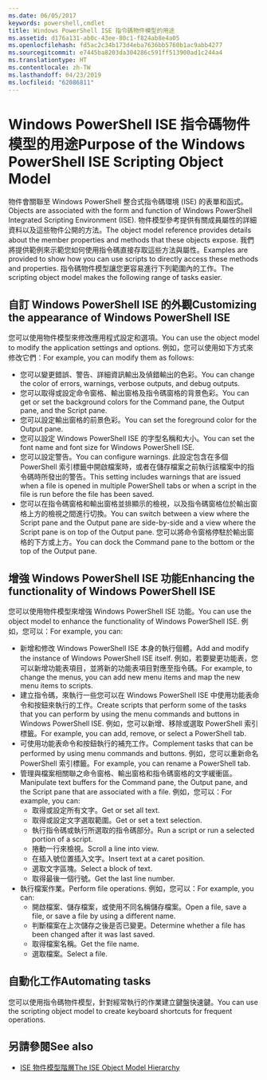 ```yaml
---
ms.date: 06/05/2017
keywords: powershell,cmdlet
title: Windows PowerShell ISE 指令碼物件模型的用途
ms.assetid: d176a131-ab0c-43ee-80c1-f824ab8e4a05
ms.openlocfilehash: fd5ac2c34b173d4eba7636bb5760b1ac9abb4277
ms.sourcegitcommit: e7445ba8203da304286c591ff513900ad1c244a4
ms.translationtype: HT
ms.contentlocale: zh-TW
ms.lasthandoff: 04/23/2019
ms.locfileid: "62086811"
---
```

# <a name="purpose-of-the-windows-powershell-ise-scripting-object-model"></a><span data-ttu-id="c570c-103">Windows PowerShell ISE 指令碼物件模型的用途</span><span class="sxs-lookup"><span data-stu-id="c570c-103">Purpose of the Windows PowerShell ISE Scripting Object Model</span></span>

<span data-ttu-id="c570c-104">物件會關聯至 Windows PowerShell 整合式指令碼環境 (ISE) 的表單和函式。</span><span class="sxs-lookup"><span data-stu-id="c570c-104">Objects are associated with the form and function of Windows PowerShell Integrated Scripting Environment (ISE).</span></span> <span data-ttu-id="c570c-105">物件模型參考提供有關成員屬性的詳細資料以及這些物件公開的方法。</span><span class="sxs-lookup"><span data-stu-id="c570c-105">The object model reference provides details about the member properties and methods that these objects expose.</span></span> <span data-ttu-id="c570c-106">我們將提供範例來示範您如何使用指令碼直接存取這些方法與屬性。</span><span class="sxs-lookup"><span data-stu-id="c570c-106">Examples are provided to show how you can use scripts to directly access these methods and properties.</span></span> <span data-ttu-id="c570c-107">指令碼物件模型讓您更容易進行下列範圍內的工作。</span><span class="sxs-lookup"><span data-stu-id="c570c-107">The scripting object model makes the following range of tasks easier.</span></span>

## <a name="customizing-the-appearance-of-windows-powershell-ise"></a><span data-ttu-id="c570c-108">自訂 Windows PowerShell ISE 的外觀</span><span class="sxs-lookup"><span data-stu-id="c570c-108">Customizing the appearance of Windows PowerShell ISE</span></span>

<span data-ttu-id="c570c-109">您可以使用物件模型來修改應用程式設定和選項。</span><span class="sxs-lookup"><span data-stu-id="c570c-109">You can use the object model to modify the application settings and options.</span></span> <span data-ttu-id="c570c-110">例如，您可以使用如下方式來修改它們︰</span><span class="sxs-lookup"><span data-stu-id="c570c-110">For example, you can modify them as follows:</span></span>

- <span data-ttu-id="c570c-111">您可以變更錯誤、警告、詳細資訊輸出及偵錯輸出的色彩。</span><span class="sxs-lookup"><span data-stu-id="c570c-111">You can change the color of errors, warnings, verbose outputs, and debug outputs.</span></span>
- <span data-ttu-id="c570c-112">您可以取得或設定命令窗格、輸出窗格及指令碼窗格的背景色彩。</span><span class="sxs-lookup"><span data-stu-id="c570c-112">You can get or set the background colors for the Command pane, the Output pane, and the Script pane.</span></span>
- <span data-ttu-id="c570c-113">您可以設定輸出窗格的前景色彩。</span><span class="sxs-lookup"><span data-stu-id="c570c-113">You can set the foreground color for the Output pane.</span></span>
- <span data-ttu-id="c570c-114">您可以設定 Windows PowerShell ISE 的字型名稱和大小。</span><span class="sxs-lookup"><span data-stu-id="c570c-114">You can set the font name and font size for Windows PowerShell ISE.</span></span>
- <span data-ttu-id="c570c-115">您可以設定警告。</span><span class="sxs-lookup"><span data-stu-id="c570c-115">You can configure warnings.</span></span> <span data-ttu-id="c570c-116">此設定包含在多個 PowerShell 索引標籤中開啟檔案時，或者在儲存檔案之前執行該檔案中的指令碼時所發出的警告。</span><span class="sxs-lookup"><span data-stu-id="c570c-116">This setting includes warnings that are issued when a file is opened in multiple PowerShell tabs or when a script in the file is run before the file has been saved.</span></span>
- <span data-ttu-id="c570c-117">您可以在指令碼窗格和輸出窗格並排顯示的檢視，以及指令碼窗格位於輸出窗格上方的檢視之間進行切換。</span><span class="sxs-lookup"><span data-stu-id="c570c-117">You can switch between a view where the Script pane and the Output pane are side-by-side and a view where the Script pane is on top of the Output pane.</span></span> <span data-ttu-id="c570c-118">您可以將命令窗格停駐於輸出窗格的下方或上方。</span><span class="sxs-lookup"><span data-stu-id="c570c-118">You can dock the Command pane to the bottom or the top of the Output pane.</span></span>

## <a name="enhancing-the-functionality-of-windows-powershell-ise"></a><span data-ttu-id="c570c-119">增強 Windows PowerShell ISE 功能</span><span class="sxs-lookup"><span data-stu-id="c570c-119">Enhancing the functionality of Windows PowerShell ISE</span></span>

<span data-ttu-id="c570c-120">您可以使用物件模型來增強 Windows PowerShell ISE 功能。</span><span class="sxs-lookup"><span data-stu-id="c570c-120">You can use the object model to enhance the functionality of Windows PowerShell ISE.</span></span> <span data-ttu-id="c570c-121">例如，您可以：</span><span class="sxs-lookup"><span data-stu-id="c570c-121">For example, you can:</span></span>

- <span data-ttu-id="c570c-122">新增和修改 Windows PowerShell ISE 本身的執行個體。</span><span class="sxs-lookup"><span data-stu-id="c570c-122">Add and modify the instance of Windows PowerShell ISE itself.</span></span> <span data-ttu-id="c570c-123">例如，若要變更功能表，您可以新增功能表項目，並將新的功能表項目對應至指令碼。</span><span class="sxs-lookup"><span data-stu-id="c570c-123">For example, to change the menus, you can add new menu items and map the new menu items to scripts.</span></span>
- <span data-ttu-id="c570c-124">建立指令碼，來執行一些您可以在 Windows PowerShell ISE 中使用功能表命令和按鈕來執行的工作。</span><span class="sxs-lookup"><span data-stu-id="c570c-124">Create scripts that perform some of the tasks that you can perform by using the menu commands and buttons in Windows PowerShell ISE.</span></span> <span data-ttu-id="c570c-125">例如，您可以新增、移除或選取 PowerShell 索引標籤。</span><span class="sxs-lookup"><span data-stu-id="c570c-125">For example, you can add, remove, or select a PowerShell tab.</span></span>
- <span data-ttu-id="c570c-126">可使用功能表命令和按鈕執行的補充工作。</span><span class="sxs-lookup"><span data-stu-id="c570c-126">Complement tasks that can be performed by using menu commands and buttons.</span></span> <span data-ttu-id="c570c-127">例如，您可以重新命名 PowerShell 索引標籤。</span><span class="sxs-lookup"><span data-stu-id="c570c-127">For example, you can rename a PowerShell tab.</span></span>
- <span data-ttu-id="c570c-128">管理與檔案相關聯之命令窗格、輸出窗格和指令碼窗格的文字緩衝區。</span><span class="sxs-lookup"><span data-stu-id="c570c-128">Manipulate text buffers for the Command pane, the Output pane, and the Script pane that are associated with a file.</span></span> <span data-ttu-id="c570c-129">例如，您可以：</span><span class="sxs-lookup"><span data-stu-id="c570c-129">For example, you can:</span></span>
  - <span data-ttu-id="c570c-130">取得或設定所有文字。</span><span class="sxs-lookup"><span data-stu-id="c570c-130">Get or set all text.</span></span>
  - <span data-ttu-id="c570c-131">取得或設定文字選取範圍。</span><span class="sxs-lookup"><span data-stu-id="c570c-131">Get or set a text selection.</span></span>
  - <span data-ttu-id="c570c-132">執行指令碼或執行所選取的指令碼部分。</span><span class="sxs-lookup"><span data-stu-id="c570c-132">Run a script or run a selected portion of a script.</span></span>
  - <span data-ttu-id="c570c-133">捲動一行來檢視。</span><span class="sxs-lookup"><span data-stu-id="c570c-133">Scroll a line into view.</span></span>
  - <span data-ttu-id="c570c-134">在插入號位置插入文字。</span><span class="sxs-lookup"><span data-stu-id="c570c-134">Insert text at a caret position.</span></span>
  - <span data-ttu-id="c570c-135">選取文字區塊。</span><span class="sxs-lookup"><span data-stu-id="c570c-135">Select a block of text.</span></span>
  - <span data-ttu-id="c570c-136">取得最後一個行號。</span><span class="sxs-lookup"><span data-stu-id="c570c-136">Get the last line number.</span></span>
- <span data-ttu-id="c570c-137">執行檔案作業。</span><span class="sxs-lookup"><span data-stu-id="c570c-137">Perform file operations.</span></span> <span data-ttu-id="c570c-138">例如，您可以：</span><span class="sxs-lookup"><span data-stu-id="c570c-138">For example, you can:</span></span>
  - <span data-ttu-id="c570c-139">開啟檔案、儲存檔案，或使用不同名稱儲存檔案。</span><span class="sxs-lookup"><span data-stu-id="c570c-139">Open a file, save a file, or save a file by using a different name.</span></span>
  - <span data-ttu-id="c570c-140">判斷檔案在上次儲存之後是否已變更。</span><span class="sxs-lookup"><span data-stu-id="c570c-140">Determine whether a file has been changed after it was last saved.</span></span>
  - <span data-ttu-id="c570c-141">取得檔案名稱。</span><span class="sxs-lookup"><span data-stu-id="c570c-141">Get the file name.</span></span>
  - <span data-ttu-id="c570c-142">選取檔案。</span><span class="sxs-lookup"><span data-stu-id="c570c-142">Select a file.</span></span>

## <a name="automating-tasks"></a><span data-ttu-id="c570c-143">自動化工作</span><span class="sxs-lookup"><span data-stu-id="c570c-143">Automating tasks</span></span>

<span data-ttu-id="c570c-144">您可以使用指令碼物件模型，針對經常執行的作業建立鍵盤快速鍵。</span><span class="sxs-lookup"><span data-stu-id="c570c-144">You can use the scripting object model to create keyboard shortcuts for frequent operations.</span></span>

## <a name="see-also"></a><span data-ttu-id="c570c-145">另請參閱</span><span class="sxs-lookup"><span data-stu-id="c570c-145">See also</span></span>

- [<span data-ttu-id="c570c-146">ISE 物件模型階層</span><span class="sxs-lookup"><span data-stu-id="c570c-146">The ISE Object Model Hierarchy</span></span>](The-ISE-Object-Model-Hierarchy.md)
